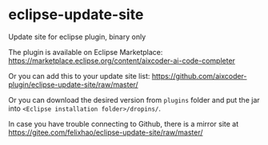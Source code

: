# eclipse-update-site
Update site for eclipse plugin, binary only

The plugin is available on Eclipse Marketplace: https://marketplace.eclipse.org/content/aixcoder-ai-code-completer

Or you can add this to your update site list: https://github.com/aixcoder-plugin/eclipse-update-site/raw/master/

Or you can download the desired version from `plugins` folder and put the jar into `<Eclipse installation folder>/dropins/`.

In case you have trouble connecting to Github, there is a mirror site at https://gitee.com/felixhao/eclipse-update-site/raw/master/
